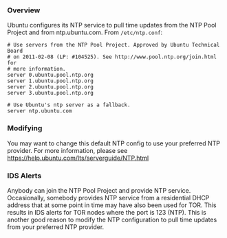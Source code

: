 ### Overview
Ubuntu configures its NTP service to pull time updates from the NTP Pool Project and from ntp.ubuntu.com.  From `/etc/ntp.conf`:

```
# Use servers from the NTP Pool Project. Approved by Ubuntu Technical Board
# on 2011-02-08 (LP: #104525). See http://www.pool.ntp.org/join.html for
# more information.
server 0.ubuntu.pool.ntp.org
server 1.ubuntu.pool.ntp.org
server 2.ubuntu.pool.ntp.org
server 3.ubuntu.pool.ntp.org

# Use Ubuntu's ntp server as a fallback.
server ntp.ubuntu.com
```

### Modifying
You may want to change this default NTP config to use your preferred NTP provider.  For more information, please see https://help.ubuntu.com/lts/serverguide/NTP.html

### IDS Alerts
Anybody can join the NTP Pool Project and provide NTP service.  Occasionally, somebody provides NTP service from a residential DHCP address that at some point in time may have also been used for TOR.  This results in IDS alerts for TOR nodes where the port is 123 (NTP).  This is another good reason to modify the NTP configuration to pull time updates from your preferred NTP provider.